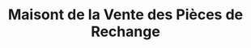 ---
title: "Maisont de la Vente des Pièces de Rechange"
url: /kinshasa/maisont-de-la-vente-des-pieces-de-rechange/
shop: réparation de voitures
---